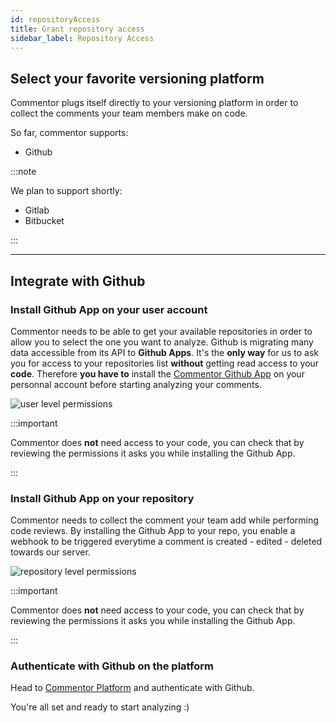 ```yaml
---
id: repositoryAccess
title: Grant repository access
sidebar_label: Repository Access
---
```


## Select your favorite versioning platform

Commentor plugs itself directly to your versioning platform in order to collect the comments your team members make on code.

So far, commentor supports:

- Github

:::note

We plan to support shortly:

- Gitlab
- Bitbucket

:::

---

## Integrate with Github

### Install Github App on your user account

Commentor needs to be able to get your available repositories in order to allow you to select the one you want to analyze.
Github is migrating many data accessible from its API to **Github Apps**. It's the **only way** for us to ask you for access to your repositories list **without** getting read access to your **code**. Therefore **you have to** install the [Commentor Github App](https://github.com/apps/commentor) on your personnal account before starting analyzing your comments.

![user level permissions][github-app-user-permissions]

[github-app-user-permissions]: /img/github-app-user-permissions.png "Grant the read access to the repo you want to access to through commentor."

:::important

Commentor does **not** need access to your code, you can check that by reviewing the permissions it asks you while installing the Github App.

:::

### Install Github App on your repository

Commentor needs to collect the comment your team add while performing code reviews. By installing the Github App to your repo, you enable a webhook to be triggered everytime a comment is created - edited - deleted towards our server.

![repository level permissions][github-app-repository-permissions]

[github-app-repository-permissions]: /img/github-app-repository-permissions.png "Grant the read access to the repo you want to start tracking the comments from."

:::important

Commentor does **not** need access to your code, you can check that by reviewing the permissions it asks you while installing the Github App.

:::

### Authenticate with Github on the platform

Head to [Commentor Platform](https://commentor.netlify.app) and authenticate with Github.

You're all set and ready to start analyzing :)
